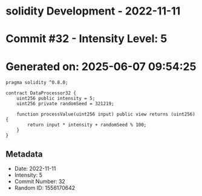 ﻿# solidity Development - 2022-11-11
# Commit #32 - Intensity Level: 5
# Generated on: 2025-06-07 09:54:25
```solidity
pragma solidity ^0.8.0;

contract DataProcessor32 {
    uint256 public intensity = 5;
    uint256 private randomSeed = 321219;

    function processValue(uint256 input) public view returns (uint256) {
        return input * intensity + randomSeed % 100;
    }
}
```
## Metadata
- Date: 2022-11-11
- Intensity: 5
- Commit Number: 32
- Random ID: 1556170642
